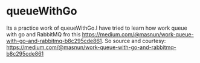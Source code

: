 # queueWithGo
Its a practice work of queueWithGo.I have tried to learn how work queue with go and RabbitMQ fro this https://medium.com/@masnun/work-queue-with-go-and-rabbitmq-b8c295cde861.
So source and courtesy: https://medium.com/@masnun/work-queue-with-go-and-rabbitmq-b8c295cde861 
